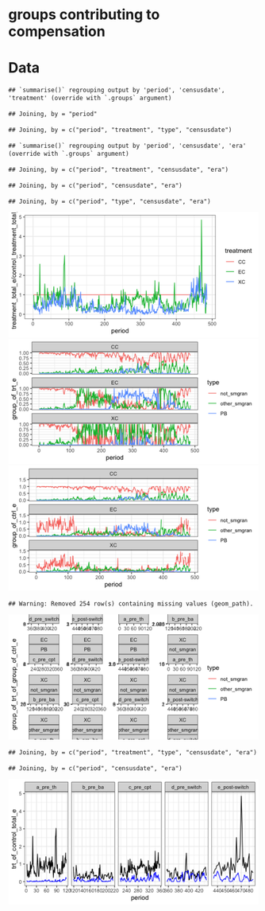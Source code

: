 groups contributing to compensation
================

# Data

    ## `summarise()` regrouping output by 'period', 'censusdate', 'treatment' (override with `.groups` argument)

    ## Joining, by = "period"

    ## Joining, by = c("period", "treatment", "type", "censusdate")

    ## `summarise()` regrouping output by 'period', 'censusdate', 'era' (override with `.groups` argument)

    ## Joining, by = c("period", "treatment", "censusdate", "era")

    ## Joining, by = c("period", "censusdate", "era")

    ## Joining, by = c("period", "type", "censusdate", "era")

![](group_contributions_files/figure-gfm/unnamed-chunk-3-1.png)<!-- -->![](group_contributions_files/figure-gfm/unnamed-chunk-3-2.png)<!-- -->![](group_contributions_files/figure-gfm/unnamed-chunk-3-3.png)<!-- -->

    ## Warning: Removed 254 row(s) containing missing values (geom_path).

![](group_contributions_files/figure-gfm/unnamed-chunk-3-4.png)<!-- -->

    ## Joining, by = c("period", "treatment", "type", "censusdate", "era")

    ## Joining, by = c("period", "censusdate", "era")

![](group_contributions_files/figure-gfm/unnamed-chunk-3-5.png)<!-- -->
